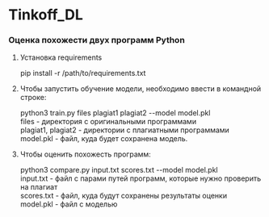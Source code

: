 # Tinkoff_DL
### Оценка похожести двух программ Python

1. Установка requirements

   pip install -r /path/to/requirements.txt
   
2. Чтобы запустить обучение модели, необходимо ввести в командной строке: 

   python3 train.py files plagiat1 plagiat2 --model model.pkl <br />
   files - директория с оригинальными программами <br />
   plagiat1, plagiat2 - директории с плагиатными программами <br />
   model.pkl - файл, куда будет сохранена модель.

3. Чтобы оценить похожесть программ:

   python3 compare.py input.txt scores.txt --model model.pkl <br />
   input.txt - файл с парами путей программ, которые нужно проверить на плагиат <br />
   scores.txt - файл, куда будут сохранены результаты оценки <br />
   model.pkl - файл с моделью
